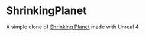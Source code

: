 # ShrinkingPlanet

A simple clone of [Shrinking Planet](https://www.youtube.com/watch?v=XldCg9sQYx0) made with Unreal 4.
